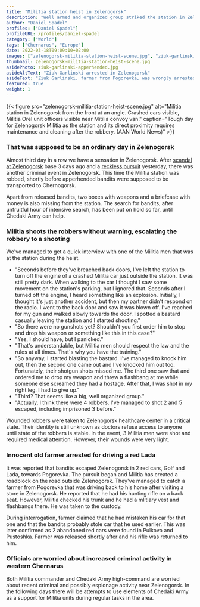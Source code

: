 ```yaml
---
title: "Militia station heist in Zelenogorsk"
description: "Well armed and organized group striked the station in Zelenogorsk this morning"
author: "Daniel Spadel"
profiles: ["Daniel Spadel"]
profileURL: /profiles/daniel-spadel
category: ["World"]
tags: ["Chernarus", "Europe"]
date: 2022-03-18T09:09:10+02:00
images: ["zelenogorsk-militia-station-heist-scene.jpg", "ziuk-garlinski-apperhended.jpg"]
thumbnail: zelenogorsk-militia-station-heist-scene.jpg
asidePhoto: ziuk-garlinski-apperhended.jpg
asideAltText: "Ziuk Garlinski arrested in Zelenogorsk"
asideText: "Ziuk Garlinski, farmer from Pogorevka, was wrongly arrested and released shortly after"
featured: true
weight: 1
---
```


{{< figure src="zelenogorsk-militia-station-heist-scene.jpg" alt="Militia station in Zelenogorsk from the front at an angle. Crashed cars visible, Militia Orel unit officers visible near Mitilia convoy van." caption="Tough day for Zelenogorsk Militia as the station and its direct proximity requires maintenance and cleaning after the robbery. (AAN World News)" >}}

### That was supposed to be an ordinary day in Zelenogorsk

Almost third day in a row we have a sensation in Zelenogorsk. After [scandal at Zelenogorsk](/articles/chernarus/2022/03/long-train-scandal) base 3 days ago and a [reckless pursuit](/articles/chernarus/2022/03/chase-in-zelenogorsk-thieves-apprehended) yesterday, there was another criminal event in Zelenogorsk. This time the Militia station was robbed, shortly before apperhended bandits were supposed to be transported to Chernogorsk.

Apart from released bandits, two boxes with weapons and a briefcase with money is also missing from the station. The search for bandits, after unfruitful hour of intensive search, has been put on hold so far, until Chedaki Army can help.

### Militia shoots the robbers without warning, escalating the robbery to a shooting

We've managed to get a quick interview with one of the Militia men that was at the station during the heist.

- "Seconds before they've breached back doors, I've left the station to turn off the engine of a crashed Militia car just outside the station. It was still pretty dark. When walking to the car I thought I saw some movement on the station's parking, but I ignored that. Seconds after I turned off the engine, I heard something like an explosion. Initially, I thought it's just another accident, but then my partner didn't respond on the radio. I went to the back door and saw it was blown off. I've reached for my gun and walked slowly towards the door. I spotted a bastard casually leaving the station and I started shooting."
- "So there were no gunshots yet? Shouldn't you first order him to stop and drop his weapon or something like this in this case?"
- "Yes, I should have, but I panicked."
- "That's understandable, but Militia men should respect the law and the rules at all times. That's why you have the training."
- "So anyway, I started blasting the bastard. I've managed to knock him out, then the second one came out and I've knocked him out too. Fortunately, their shotgun shots missed me. The third one saw that and ordered me to drop my weapon and threw a flashbang at me while someone else screamed they had a hostage. After that, I was shot in my right leg. I had to give up."
- "Third? That seems like a big, well organized group."
- "Actually, I think there were 4 robbers. I've managed to shot 2 and 5 escaped, including imprisoned 3 before."

Wounded robbers were taken to Zelenogorsk healthcare center in a critical state. Their identity is still unknown as doctors refuse access to anyone until state of the robbers is stable. In the event, 3 Militia men were shot and required medical attention. However, their wounds were very light.

### Innocent old farmer arrested for driving a red Lada

It was reported that bandits escaped Zelenogorsk in 2 red cars, Golf and Lada, towards Pogorevka. The pursuit began and Militia has created a roadblock on the road outside Zelenogorsk. They've managed to catch a farmer from Pogorevka that was driving back to his home after visiting a store in Zelenogorsk. He reported that he had his hunting rifle on a back seat. However, Militia checked his trunk and he had a mlitiary vest and flashbangs there. He was taken to the custody.

During interrogation, farmer claimed that he had mistaken his car for that one and that the bandits probably stole car that he used earlier. This was later confirmed as 2 abandoned red cars were found in Pulkovo and Pustoshka. Farmer was released shortly after and his rifle was returned to him.

### Officials are worried about increased criminal activity in western Chernarus

Both Militia commander and Chedaki Army high-command are worried about recent criminal and possibly espionage activity near Zelenogorsk. In the following days there will be attempts to use elements of Chedaki Army as a support for Militia units during regular tasks in the area.
